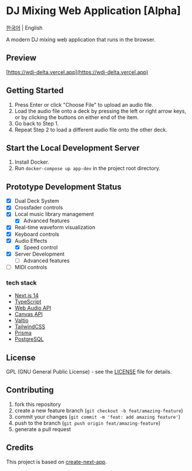 # DJ Mixing Web Application [Alpha]

[한국어](README.md) | English

A modern DJ mixing web application that runs in the browser.

## Preview

[https://wdj-delta.vercel.app](https://wdj-delta.vercel.app)

## Getting Started

1. Press Enter or click "Choose File" to upload an audio file.
2. Load the audio file onto a deck by pressing the left or right arrow keys, or by clicking the buttons on either end of the item.
3. Go back to Step 1.
4. Repeat Step 2 to load a different audio file onto the other deck.

## Start the Local Development Server

1. Install Docker.
2. Run `docker-compose up app-dev` in the project root directory.

## Prototype Development Status

-   [x] Dual Deck System
-   [x] Crossfader controls
-   [x] Local music library management
    -   [x] Advanced features
-   [x] Real-time waveform visualization
-   [x] Keyboard controls
-   [x] Audio Effects
    -   [x] Speed control
-   [x] Server Development
    -   [ ] Advanced features
-   [ ] MIDI controls

### tech stack

-   [Next.js 14](https://nextjs.org/)
-   [TypeScript](https://www.typescriptlang.org/)
-   [Web Audio API](https://developer.mozilla.org/ko/docs/Web/API/Web_Audio_API)
-   [Canvas API](https://developer.mozilla.org/en-US/docs/Web/API/Canvas_API)
-   [Valtio](https://github.com/pmndrs/valtio)
-   [TailwindCSS](https://tailwindcss.com/)
-   [Prisma](https://www.prisma.io)
-   [PostgreSQL](https://www.postgresql.org)

## License

GPL (GNU General Public License) - see the [LICENSE](LICENSE) file for details.

## Contributing

1. fork this repository
2. create a new feature branch (`git checkout -b feat/amazing-feature`)
3. commit your changes (`git commit -m 'feat: add amazing feature'`)
4. push to the branch (`git push origin feat/amazing-feature`)
5. generate a pull request

## Credits

This project is based on [create-next-app](https://github.com/vercel/next.js/tree/canary/packages/create-next-app).
